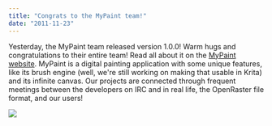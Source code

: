 ```yaml
---
title: "Congrats to the MyPaint team!"
date: "2011-11-23"
---
```


Yesterday, the MyPaint team released version 1.0.0! Warm hugs and congratulations to their entire team! Read all about it on the [MyPaint website](http://mypaint.intilinux.com/?p=621). MyPaint is a digital painting application with some unique features, like its brush engine (well, we're still working on making that usable in Krita) and its infinite canvas. Our projects are connected through frequent meetings between the developers on IRC and in real life, the OpenRaster file format, and our users!

  

![](http://mypaint.intilinux.com/wp-content/uploads/2011/11/mypaint1-release-a_net.jpg)
